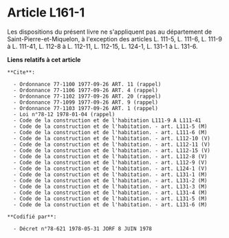 # Article L161-1

Les dispositions du présent livre ne s'appliquent pas au département de Saint-Pierre-et-Miquelon, à l'exception des articles
L. 111-5, L. 111-6, L. 111-9 à L. 111-41, L. 112-8 à L. 112-11, L. 112-15, L. 124-1, L. 131-1 à L. 131-6.

**Liens relatifs à cet article**

	**Cite**:

	  - Ordonnance 77-1100 1977-09-26 ART. 11 (rappel)
	  - Ordonnance 77-1106 1977-09-26 ART. 4 (rappel)
	  - Ordonnance 77-1102 1977-09-26 ART. 20 (rappel)
	  - Ordonnance 77-1099 1977-09-26 ART. 9 (rappel)
	  - Ordonnance 77-1103 1977-09-26 ART. 1 (rappel)
	  - Loi n°78-12 1978-01-04 (rappel)
	  - Code de la construction et de l'habitation L111-9 A L111-41
	  - Code de la construction et de l'habitation. - art. L111-5 (M)
	  - Code de la construction et de l'habitation. - art. L111-6 (M)
	  - Code de la construction et de l'habitation. - art. L112-10 (V)
	  - Code de la construction et de l'habitation. - art. L112-11 (V)
	  - Code de la construction et de l'habitation. - art. L112-15 (V)
	  - Code de la construction et de l'habitation. - art. L112-8 (V)
	  - Code de la construction et de l'habitation. - art. L112-9 (V)
	  - Code de la construction et de l'habitation. - art. L124-1 (V)
	  - Code de la construction et de l'habitation. - art. L131-1 (M)
	  - Code de la construction et de l'habitation. - art. L131-2 (M)
	  - Code de la construction et de l'habitation. - art. L131-3 (M)
	  - Code de la construction et de l'habitation. - art. L131-4 (M)
	  - Code de la construction et de l'habitation. - art. L131-5 (M)
	  - Code de la construction et de l'habitation. - art. L131-6 (M)

	**Codifié par**:

	  - Décret n°78-621 1978-05-31 JORF 8 JUIN 1978
